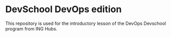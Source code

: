 # DevSchool DevOps edition

This repository is used for the introductory lesson of the DevOps Devschool program from ING Hubs.
